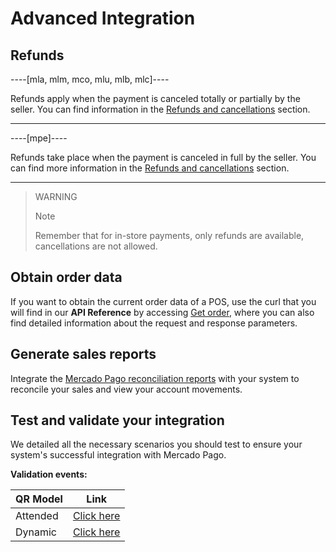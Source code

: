 # Advanced Integration

## Refunds

----[mla, mlm, mco, mlu, mlb, mlc]----

Refunds apply when the payment is canceled totally or partially by the seller. You can find information in the [Refunds and cancellations](/developers/en/docs/qr-code/additional-content/cancellations-and-refunds) section.

------------

----[mpe]----

Refunds take place when the payment is canceled in full by the seller. You can find more information in the [Refunds and cancellations](/developers/en/docs/qr-code/additional-content/cancellations-and-refunds) section.

------------
> WARNING
>
> Note
>
> Remember that for in-store payments, only refunds are available, cancellations are not allowed.


## Obtain order data

If you want to obtain the current order data of a POS, use the curl that you will find in our **API Reference** by accessing [Get order](/developers/en/reference/instore_orders_v2/_instore_qr_seller_collectors_user_id_pos_external_pos_id_orders/get), where you can also find detailed information about the request and response parameters.

## Generate sales reports

Integrate the [Mercado Pago reconciliation reports](/developers/en/guides/additional-content/reports/general-considerations/reconciliation-reports) with your system to reconcile your sales and view your account movements.

## Test and validate your integration

We detailed all the necessary scenarios you should test to ensure your system's successful integration with Mercado Pago.

**Validation events:**

|QR Model|Link|
|---|---|
|Attended|[Click here](/developers/en/docs/qr-code/additional-content/qr-validation-cases/qr-attended-events)|
|Dynamic|[Click here](/developers/en/docs/qr-code/additional-content/qr-validation-cases/qr-dynamic-events)|
